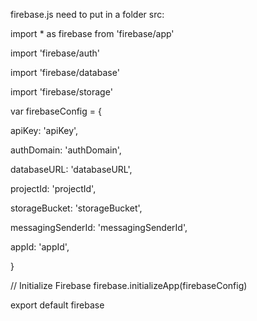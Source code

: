 firebase.js need to put in a folder src:


import * as firebase from 'firebase/app'

import 'firebase/auth'

import 'firebase/database'

import 'firebase/storage'

var firebaseConfig = {

  apiKey: 'apiKey',
	
  authDomain: 'authDomain',
	
  databaseURL: 'databaseURL',
	
  projectId: 'projectId',
	
  storageBucket: 'storageBucket',
	
  messagingSenderId: 'messagingSenderId',
	
  appId: 'appId',
	
}


// Initialize Firebase
firebase.initializeApp(firebaseConfig)

export default firebase
